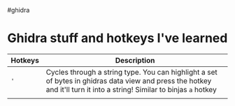 #ghidra
# Ghidra stuff and hotkeys I've learned

| Hotkeys | Description                                                                                                                               |
| ------ | ----------------------------------------------------------------------------------------------------------------------------------------- |
| `'`    | Cycles through a string type. You can highlight a set of bytes in ghidras data view and press the hotkey and it'll turn it into a string! Similar to binjas `a` hotkey|
|  |                                                                                                                                           |

